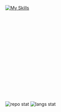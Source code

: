 [![My Skills](https://skillicons.dev/icons?i=neovim,mongodb,gatsby,gatsby,emacs,r&perline=6)](https://skillicons.dev)


<svg width="256" height="256" viewBox="0 0 256 256" fill="none" xmlns="http://www.w3.org/2000/svg">

![repo stat](https://github-readme-stats.vercel.app/api?username=bsyRui&theme=dark&show_icons=true&count_private=true&count_private=true&border_color=000000&bg_color=101010)
![langs stat](https://github-readme-stats.vercel.app/api/top-langs/?username=bsyRui&theme=dark&langs_count=10&layout=compact&exclude_repo=SR-Tools,ScriptFunctions&hide=Pascal&border_color=000000&bg_color=101010)
